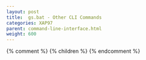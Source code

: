 ```yaml
---
layout: post
title:  gs.bat - Other CLI Commands
categories: XAP97
parent: command-line-interface.html
weight: 600
---
```


{% comment %}
{% children %}
{% endcomment %}

